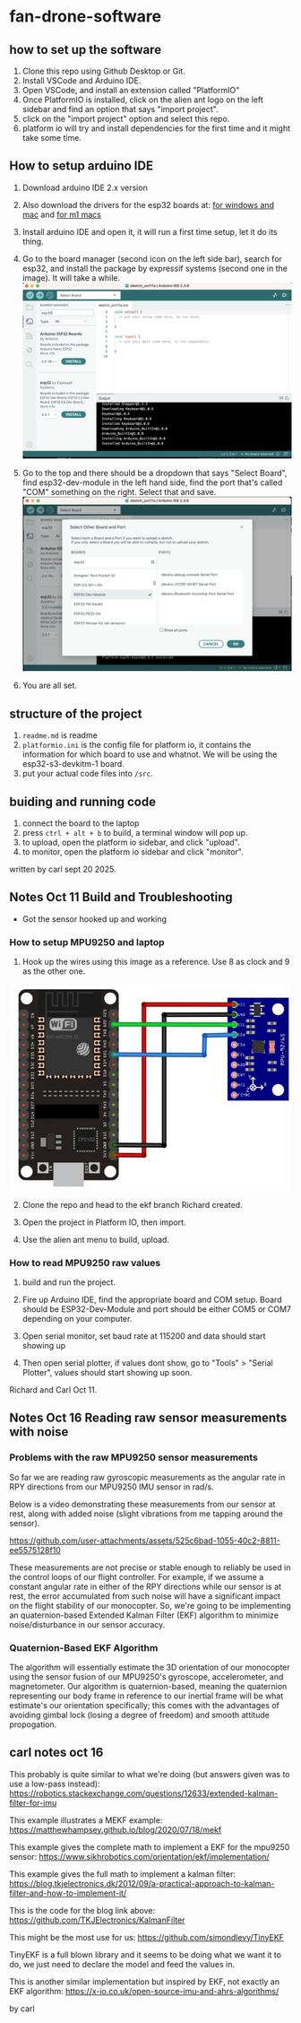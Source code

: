 # fan-drone-software


## how to set up the software

1. Clone this repo using Github Desktop or Git. 
2. Install VSCode and Arduino IDE. 
3. Open VSCode, and install an extension called "PlatformIO"
4. Once PlatformIO is installed, click on the alien ant logo on the left sidebar and find an option that says "import project". 
5. click on the "import project" option and select this repo. 
6. platform io will try and install dependencies for the first time and it might take some time. 


## How to setup arduino IDE
1. Download arduino IDE 2.x version
2. Also download the drivers for the esp32 boards at: [for windows and mac](https://www.silabs.com/software-and-tools/usb-to-uart-bridge-vcp-drivers?tab=downloads) and [for m1 macs](https://github.com/WCHSoftGroup/ch34xser_macos)
3. Install arduino IDE and open it, it will run a first time setup, let it do its thing. 
4. Go to the board manager (second icon on the left side bar), search for esp32, and install the package by expressif systems (second one in the image). It will take a while. 
![alt text](image-1.png)

5. Go to the top and there should be a dropdown that says "Select Board", find esp32-dev-module in the left hand side, find the port that's called "COM" something on the right. Select that and save. 
![alt text](image-2.png)

6. You are all set.

## structure of the project
1. ```readme.md``` is readme
2. ```platformio.ini``` is the config file for platform io, it contains the information for which board to use and whatnot. We will be using the esp32-s3-devkitm-1 board. 
3. put your actual code files into ```/src```. 

## buiding and running code
1. connect the board to the laptop
2. press ```ctrl + alt + b``` to build, a terminal window will pop up. 
3. to upload, open the platform io sidebar, and click "upload". 
4. to monitor, open the platform io sidebar and click "monitor".


written by carl sept 20 2025.

## Notes Oct 11 Build and Troubleshooting
- Got the sensor hooked up and working

### How to setup  MPU9250 and laptop
1. Hook up the wires using this image as a reference. Use 8 as clock and 9 as the other one.  

![alt text](image.png)

2. Clone the repo and head to the ekf branch Richard created. 

3. Open the project in Platform IO, then import. 

4. Use the alien ant menu to build, upload. 

### How to read MPU9250 raw values 
1. build and run the project. 

2. Fire up Arduino IDE, find the appropriate board and COM setup. Board should be ESP32-Dev-Module and port should be either COM5 or COM7 depending on your computer. 

3. Open serial monitor, set baud rate at 115200 and data should start showing up

4. Then open serial plotter, if values dont show, go to "Tools" > "Serial Plotter", values should start showing up soon. 

Richard and Carl Oct 11.

## Notes Oct 16 Reading raw sensor measurements with noise

### Problems with the raw MPU9250 sensor measurements

So far we are reading raw gyroscopic measurements as the angular rate in RPY directions from our MPU9250 IMU sensor in rad/s.

Below is a video demonstrating these measurements from our sensor at rest, along with added noise (slight vibrations from me tapping around the sensor).

https://github.com/user-attachments/assets/525c6bad-1055-40c2-8811-ee5575128f10

These measurements are not precise or stable enough to reliably be used in the control loops of our flight controller. For example, if we assume a constant angular rate in either of the RPY directions while our sensor is at rest, the error accumulated from such noise will have a significant impact on the flight stability of our monocopter. So, we're going to be implementing an quaternion-based Extended Kalman Filter (EKF) algorithm to minimize noise/disturbance in our sensor accuracy.  

### Quaternion-Based EKF Algorithm

The algorithm will essentially estimate the 3D orientation of our monocopter using the sensor fusion of our MPU9250's gyroscope, accelerometer, and magnetometer. Our algorithm is quaternion-based, meaning the quaternion representing our body frame in reference to our inertial frame will be what estimate's our orientation specifically; this comes with the advantages of avoiding gimbal lock (losing a degree of freedom) and smooth attitude propogation.


## carl notes oct 16
This probably is quite similar to what we're doing (but answers given was to use a low-pass instead): https://robotics.stackexchange.com/questions/12633/extended-kalman-filter-for-imu


This example illustrates a MEKF example: https://matthewhampsey.github.io/blog/2020/07/18/mekf

This example gives the complete math to implement a EKF for the mpu9250 sensor: https://www.sikhrobotics.com/orientation/ekf/implementation/

This example gives the full math to implement a kalman filter: https://blog.tkjelectronics.dk/2012/09/a-practical-approach-to-kalman-filter-and-how-to-implement-it/

This is the code for the blog link above: https://github.com/TKJElectronics/KalmanFilter

This might be the most use for us: https://github.com/simondlevy/TinyEKF

TinyEKF is a full blown library and it seems to be doing what we want it to do, we just need to declare the model and 
feed the values in. 

This is another similar implementation but inspired by EKF, not exactly an EKF algorithm: https://x-io.co.uk/open-source-imu-and-ahrs-algorithms/

by carl
